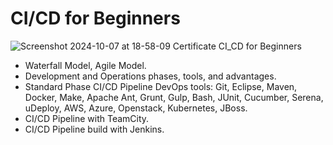 # CI/CD for Beginners
![Screenshot 2024-10-07 at 18-58-09 Certificate CI_CD for Beginners](https://github.com/user-attachments/assets/546504be-daf1-4929-98c3-51d38af0f558)

*  Waterfall Model, Agile Model.
*  Development and Operations phases, tools, and advantages.
*  Standard Phase CI/CD Pipeline DevOps tools: Git, Eclipse, Maven, Docker, Make, Apache Ant, Grunt, Gulp, Bash, JUnit, Cucumber, Serena, uDeploy, AWS, Azure, Openstack, Kubernetes, JBoss.
*  CI/CD Pipeline with TeamCity.
*  CI/CD Pipeline build with Jenkins.
  
  
